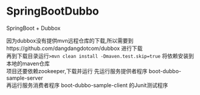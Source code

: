 # SpringBootDubbo
SpringBoot + Dubbox

因为dubbox没有提供mvn远程仓库的下载,所以需要到https://github.com/dangdangdotcom/dubbox 进行下载  
再到下载目录运行`>mvn clean install -Dmaven.test.skip=true`  将依赖安装到本地的maven仓库  
项目还要依赖zookeeper,下载并运行
先运行服务提供者程序 boot-dubbo-sample-server  
再运行服务消费者程序 boot-dubbo-sample-client 的Junit测试程序 
